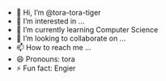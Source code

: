 - 👋 Hi, I’m @tora-tora-tiger
- 👀 I’m interested in ...
- 🌱 I’m currently learning Computer Science
- 💞️ I’m looking to collaborate on ...
- 📫 How to reach me ...
- 😄 Pronouns: tora
- ⚡ Fun fact: Engier

<!---
tora-tora-tiger/tora-tora-tiger is a ✨ special ✨ repository because its `README.md` (this file) appears on your GitHub profile.
You can click the Preview link to take a look at your changes.
--->
